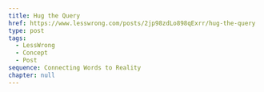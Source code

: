 ```yaml
---
title: Hug the Query
href: https://www.lesswrong.com/posts/2jp98zdLo898qExrr/hug-the-query
type: post
tags:
  - LessWrong
  - Concept
  - Post
sequence: Connecting Words to Reality
chapter: null
---
```


